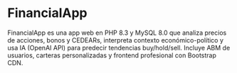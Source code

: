 # FinancialApp
FinancialApp es una app web en PHP 8.3 y MySQL 8.0 que analiza precios de acciones, bonos y CEDEARs, interpreta contexto económico-político y usa IA (OpenAI API) para predecir tendencias buy/hold/sell. Incluye ABM de usuarios, carteras personalizadas y frontend profesional con Bootstrap CDN.
